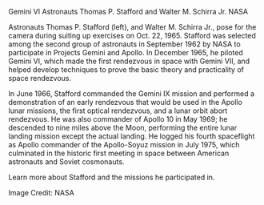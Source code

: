 Gemini VI Astronauts Thomas P. Stafford and Walter M. Schirra Jr. 
 NASA

Astronauts Thomas P. Stafford (left), and Walter M. Schirra Jr., pose for the camera during suiting up exercises on Oct. 22, 1965. Stafford was selected among the second group of astronauts in September 1962 by NASA to participate in Projects Gemini and Apollo. In December 1965, he piloted Gemini VI, which made the first rendezvous in space with Gemini VII, and helped develop techniques to prove the basic theory and practicality of space rendezvous.

In June 1966, Stafford commanded the Gemini IX mission and performed a demonstration of an early rendezvous that would be used in the Apollo lunar missions, the first optical rendezvous, and a lunar orbit abort rendezvous. He was also commander of Apollo 10 in May 1969; he descended to nine miles above the Moon, performing the entire lunar landing mission except the actual landing. He logged his fourth spaceflight as Apollo commander of the Apollo-Soyuz mission in July 1975, which culminated in the historic first meeting in space between American astronauts and Soviet cosmonauts.

Learn more about Stafford and the missions he participated in.

Image Credit: NASA